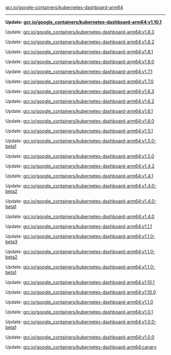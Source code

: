 [gcr.io/google-containers/kubernetes-dashboard-arm64](https://hub.docker.com/r/cruse/kubernetes-dashboard-arm64/tags/) 

----
**Update: [gcr.io/google_containers/kubernetes-dashboard-arm64:v1.10.1](https://hub.docker.com/r/cruse/kubernetes-dashboard-arm64/tags/)**

Update: [gcr.io/google_containers/kubernetes-dashboard-arm64:v1.8.3](https://hub.docker.com/r/cruse/kubernetes-dashboard-arm64/tags/)

Update: [gcr.io/google_containers/kubernetes-dashboard-arm64:v1.8.2](https://hub.docker.com/r/cruse/kubernetes-dashboard-arm64/tags/)

Update: [gcr.io/google_containers/kubernetes-dashboard-arm64:v1.8.1](https://hub.docker.com/r/cruse/kubernetes-dashboard-arm64/tags/)

Update: [gcr.io/google_containers/kubernetes-dashboard-arm64:v1.8.0](https://hub.docker.com/r/cruse/kubernetes-dashboard-arm64/tags/)

Update: [gcr.io/google_containers/kubernetes-dashboard-arm64:v1.7.1](https://hub.docker.com/r/cruse/kubernetes-dashboard-arm64/tags/)

Update: [gcr.io/google_containers/kubernetes-dashboard-arm64:v1.7.0](https://hub.docker.com/r/cruse/kubernetes-dashboard-arm64/tags/)

Update: [gcr.io/google_containers/kubernetes-dashboard-arm64:v1.6.3](https://hub.docker.com/r/cruse/kubernetes-dashboard-arm64/tags/)

Update: [gcr.io/google_containers/kubernetes-dashboard-arm64:v1.6.2](https://hub.docker.com/r/cruse/kubernetes-dashboard-arm64/tags/)

Update: [gcr.io/google_containers/kubernetes-dashboard-arm64:v1.6.1](https://hub.docker.com/r/cruse/kubernetes-dashboard-arm64/tags/)

Update: [gcr.io/google_containers/kubernetes-dashboard-arm64:v1.6.0](https://hub.docker.com/r/cruse/kubernetes-dashboard-arm64/tags/)

Update: [gcr.io/google_containers/kubernetes-dashboard-arm64:v1.5.1](https://hub.docker.com/r/cruse/kubernetes-dashboard-arm64/tags/)

Update: [gcr.io/google_containers/kubernetes-dashboard-arm64:v1.5.0-beta1](https://hub.docker.com/r/cruse/kubernetes-dashboard-arm64/tags/)

Update: [gcr.io/google_containers/kubernetes-dashboard-arm64:v1.5.0](https://hub.docker.com/r/cruse/kubernetes-dashboard-arm64/tags/)

Update: [gcr.io/google_containers/kubernetes-dashboard-arm64:v1.4.2](https://hub.docker.com/r/cruse/kubernetes-dashboard-arm64/tags/)

Update: [gcr.io/google_containers/kubernetes-dashboard-arm64:v1.4.1](https://hub.docker.com/r/cruse/kubernetes-dashboard-arm64/tags/)

Update: [gcr.io/google_containers/kubernetes-dashboard-arm64:v1.4.0-beta2](https://hub.docker.com/r/cruse/kubernetes-dashboard-arm64/tags/)

Update: [gcr.io/google_containers/kubernetes-dashboard-arm64:v1.4.0-beta1](https://hub.docker.com/r/cruse/kubernetes-dashboard-arm64/tags/)

Update: [gcr.io/google_containers/kubernetes-dashboard-arm64:v1.4.0](https://hub.docker.com/r/cruse/kubernetes-dashboard-arm64/tags/)

Update: [gcr.io/google_containers/kubernetes-dashboard-arm64:v1.1.1](https://hub.docker.com/r/cruse/kubernetes-dashboard-arm64/tags/)

Update: [gcr.io/google_containers/kubernetes-dashboard-arm64:v1.1.0-beta3](https://hub.docker.com/r/cruse/kubernetes-dashboard-arm64/tags/)

Update: [gcr.io/google_containers/kubernetes-dashboard-arm64:v1.1.0-beta2](https://hub.docker.com/r/cruse/kubernetes-dashboard-arm64/tags/)

Update: [gcr.io/google_containers/kubernetes-dashboard-arm64:v1.1.0-beta1](https://hub.docker.com/r/cruse/kubernetes-dashboard-arm64/tags/)

Update: [gcr.io/google_containers/kubernetes-dashboard-arm64:v1.10.1](https://hub.docker.com/r/cruse/kubernetes-dashboard-arm64/tags/)

Update: [gcr.io/google_containers/kubernetes-dashboard-arm64:v1.10.0](https://hub.docker.com/r/cruse/kubernetes-dashboard-arm64/tags/)

Update: [gcr.io/google_containers/kubernetes-dashboard-arm64:v1.1.0](https://hub.docker.com/r/cruse/kubernetes-dashboard-arm64/tags/)

Update: [gcr.io/google_containers/kubernetes-dashboard-arm64:v1.0.1](https://hub.docker.com/r/cruse/kubernetes-dashboard-arm64/tags/)

Update: [gcr.io/google_containers/kubernetes-dashboard-arm64:v1.0.0-beta1](https://hub.docker.com/r/cruse/kubernetes-dashboard-arm64/tags/)

Update: [gcr.io/google_containers/kubernetes-dashboard-arm64:v1.0.0](https://hub.docker.com/r/cruse/kubernetes-dashboard-arm64/tags/)

Update: [gcr.io/google_containers/kubernetes-dashboard-arm64:canary](https://hub.docker.com/r/cruse/kubernetes-dashboard-arm64/tags/)

